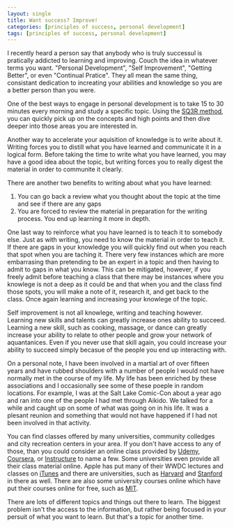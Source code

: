 ```yaml
---
layout: single
title: Want success? Improve!
categories: [principles of success, personal development]
tags: [principles of success, personal development]
---
```

I recently heard a person say that anybody who is truly successul is pratically addicted to learning and improving. Couch the idea in whatever terms you want. "Personal Development", "Self Improvement", "Getting Better", or even "Continual Pratice". They all mean the same thing, consistant dedication to increating your abilities and knowledge so you are a better person than you were.

One of the best ways to engage in personal development is to take 15 to 30 minutes every morning and study a specific topic. Using the [SQ3R method][sq3r], you can quickly pick up on the concepts and high points and then dive deeper into those areas you are interested in.

Another way to accelerate your aquisition of knowledge is to write about it. Writing forces you to distill what you have learned and communicate it in a logical form. Before taking the time to write what you have learned, you may have a good idea about the topic, but writing forces you to really digest the material in order to communite it clearly.

There are another two benefits to writing about what you have learned:

1. You can go back a review what you thought about the topic at the time and see if there are any gaps
2. You are forced to review the material in preparation for the writing process. You end up learning it more in depth.

One last way to reinforce what you have learned is to teach it to somebody else. Just as with writing, you need to know the material in order to teach it. If there are gaps in your knowledge you will quickly find out when you reach that spot when you are taching it. There very few instances which are more embarrasing than pretending to be an expert in a topic and then having to admit to gaps in what you know. This can be mitigated, however, if you freely admit before teaching a class that there may be instances where you knowlege is not a deep as it could be and that when you and the class find those spots, you will make a note of it, research it, and get back to the class. Once again learning and increasing your knowlege of the topic.

Self improvement is not all knowlege, writing and teaching however. Learning new skills and talents can greatly increase ones ability to succeed. Learning a new skill, such as cooking, massage, or dance can greatly increase your ability to relate to other people and grow your network of aquantanices. Even if you never use that skill again, you could increase your ability to succeed simply becasue of the people you end up interacting with.

On a personal note, I have been involved in a martial art of over fifteen years and have rubbed shoulders with a number of people I would not have normally met in the course of my life. My life has been enriched by these associations and I occasionally see some of these poeple in random locations. For example, I was at the Salt Lake Comic-Con about a year ago and ran into one of the people I had met through Aikido. We talked for a while and caught up on some of what was going on in his life. It was a plesant reunion and something that would not have happened if I had not been involved in that activity.

You can find classes offered by many universities, community colledges and city recreation centers in your area. If you don't have access to any of those, than you could consider an online class provided by [Udemy][udemy], [Coursera][coursera], or [Instructure][instructure] to name a few. Some universities even provide all their class material online. Apple has put many of their WWDC lectures and classes on [iTunes][wwdc] and there are universities, such as [Harvard][harvard] and [Stanford][stanford] in there as well. There are also some university courses online which have put their courses online for free, such as [MIT][mit].

There are lots of different topics and things out there to learn. The biggest problem isn't the access to the information, but rather being focused in your persuit of what you want to learn. But that's a topic for another time.

[sq3r]: http://www.digitalbias.com/learning,/sq3r,/memory/learning/
[udemy]: https://www.udemy.com/
[coursera]: https://www.coursera.org/
[instructure]: https://www.instructure.com/
[wwdc]: https://itunes.apple.com/us/app/wwdc/id640199958?mt=8
[apple_developer]: https://developer.apple.com/videos/
[stanford]: http://itunes.stanford.edu/
[harvard]: https://itunes.apple.com/us/institution/harvard-university/id379060688
[mit]: http://ocw.mit.edu/index.htm
